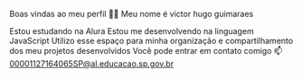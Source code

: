 Boas vindas ao meu perfil 💙💙
Meu nome é victor hugo  guimaraes

Estou estudando na Alura
Estou me desenvolvendo na linguagem JavaScript
Utilizo esse espaço para minha organização e compartilhamento dos meu projetos desenvolvidos
Você pode entrar em contato comigo 📫
00001127164065SP@al.educacao.sp.gov.br
